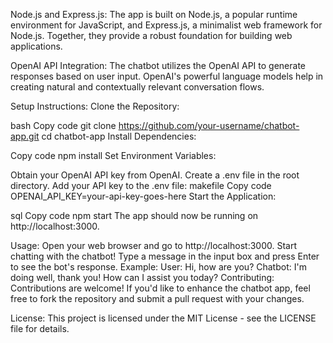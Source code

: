 Node.js and Express.js: The app is built on Node.js, a popular runtime environment for JavaScript, and Express.js, a minimalist web framework for Node.js. Together, they provide a robust foundation for building web applications.

OpenAI API Integration: The chatbot utilizes the OpenAI API to generate responses based on user input. OpenAI's powerful language models help in creating natural and contextually relevant conversation flows.

Setup Instructions:
Clone the Repository:

bash
Copy code
git clone https://github.com/your-username/chatbot-app.git
cd chatbot-app
Install Dependencies:

Copy code
npm install
Set Environment Variables:

Obtain your OpenAI API key from OpenAI.
Create a .env file in the root directory.
Add your API key to the .env file:
makefile
Copy code
OPENAI_API_KEY=your-api-key-goes-here
Start the Application:

sql
Copy code
npm start
The app should now be running on http://localhost:3000.

Usage:
Open your web browser and go to http://localhost:3000.
Start chatting with the chatbot! Type a message in the input box and press Enter to see the bot's response.
Example:
User: Hi, how are you?
Chatbot: I'm doing well, thank you! How can I assist you today?
Contributing:
Contributions are welcome! If you'd like to enhance the chatbot app, feel free to fork the repository and submit a pull request with your changes.

License:
This project is licensed under the MIT License - see the LICENSE file for details.

